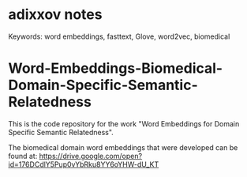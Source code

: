 # adixxov notes
Keywords: word embeddings, fasttext, Glove, word2vec, biomedical
# Word-Embeddings-Biomedical-Domain-Specific-Semantic-Relatedness
This is the code repository for the work "Word Embeddings for Domain Specific Semantic Relatedness".

The biomedical domain word embeddings that were developed can be found at:
https://drive.google.com/open?id=176DCdlY5Pup0vYbRku8YY6oYHW-dU_KT
